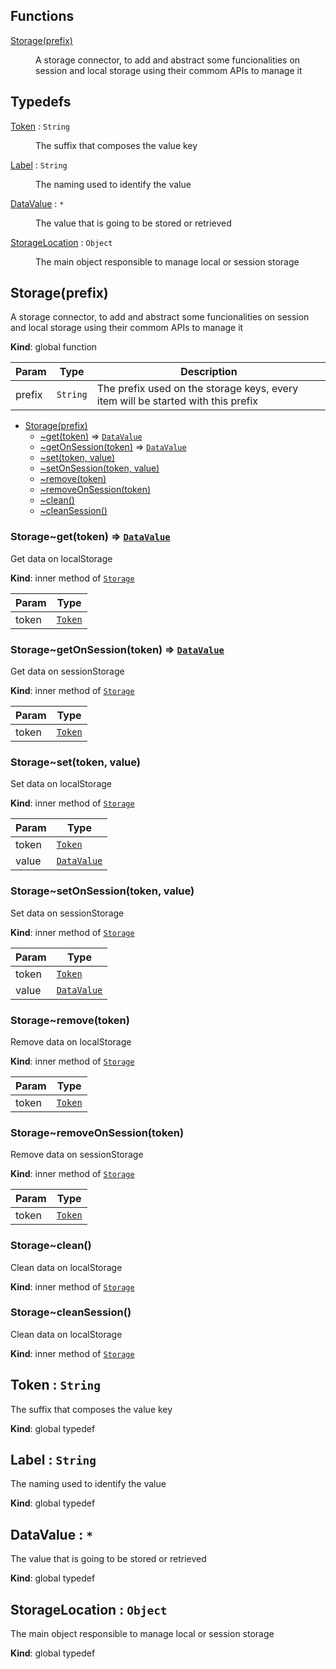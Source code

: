 ## Functions

<dl>
<dt><a href="#Storage">Storage(prefix)</a></dt>
<dd><p>A storage connector, to add and abstract some funcionalities on session and local storage using their commom APIs to manage it</p>
</dd>
</dl>

## Typedefs

<dl>
<dt><a href="#Token">Token</a> : <code>String</code></dt>
<dd><p>The suffix that composes the value key</p>
</dd>
<dt><a href="#Label">Label</a> : <code>String</code></dt>
<dd><p>The naming used to identify the value</p>
</dd>
<dt><a href="#DataValue">DataValue</a> : <code>*</code></dt>
<dd><p>The value that is going to be stored or retrieved</p>
</dd>
<dt><a href="#StorageLocation">StorageLocation</a> : <code>Object</code></dt>
<dd><p>The main object responsible to manage local or session storage</p>
</dd>
</dl>

<a name="Storage"></a>

## Storage(prefix)
A storage connector, to add and abstract some funcionalities on session and local storage using their commom APIs to manage it

**Kind**: global function  

| Param | Type | Description |
| --- | --- | --- |
| prefix | <code>String</code> | The prefix used on the storage keys, every item will be started with this prefix |


* [Storage(prefix)](#Storage)
    * [~get(token)](#Storage..get) ⇒ [<code>DataValue</code>](#DataValue)
    * [~getOnSession(token)](#Storage..getOnSession) ⇒ [<code>DataValue</code>](#DataValue)
    * [~set(token, value)](#Storage..set)
    * [~setOnSession(token, value)](#Storage..setOnSession)
    * [~remove(token)](#Storage..remove)
    * [~removeOnSession(token)](#Storage..removeOnSession)
    * [~clean()](#Storage..clean)
    * [~cleanSession()](#Storage..cleanSession)

<a name="Storage..get"></a>

### Storage~get(token) ⇒ [<code>DataValue</code>](#DataValue)
Get data on localStorage

**Kind**: inner method of [<code>Storage</code>](#Storage)  

| Param | Type |
| --- | --- |
| token | [<code>Token</code>](#Token) | 

<a name="Storage..getOnSession"></a>

### Storage~getOnSession(token) ⇒ [<code>DataValue</code>](#DataValue)
Get data on sessionStorage

**Kind**: inner method of [<code>Storage</code>](#Storage)  

| Param | Type |
| --- | --- |
| token | [<code>Token</code>](#Token) | 

<a name="Storage..set"></a>

### Storage~set(token, value)
Set data on localStorage

**Kind**: inner method of [<code>Storage</code>](#Storage)  

| Param | Type |
| --- | --- |
| token | [<code>Token</code>](#Token) | 
| value | [<code>DataValue</code>](#DataValue) | 

<a name="Storage..setOnSession"></a>

### Storage~setOnSession(token, value)
Set data on sessionStorage

**Kind**: inner method of [<code>Storage</code>](#Storage)  

| Param | Type |
| --- | --- |
| token | [<code>Token</code>](#Token) | 
| value | [<code>DataValue</code>](#DataValue) | 

<a name="Storage..remove"></a>

### Storage~remove(token)
Remove data on localStorage

**Kind**: inner method of [<code>Storage</code>](#Storage)  

| Param | Type |
| --- | --- |
| token | [<code>Token</code>](#Token) | 

<a name="Storage..removeOnSession"></a>

### Storage~removeOnSession(token)
Remove data on sessionStorage

**Kind**: inner method of [<code>Storage</code>](#Storage)  

| Param | Type |
| --- | --- |
| token | [<code>Token</code>](#Token) | 

<a name="Storage..clean"></a>

### Storage~clean()
Clean data on localStorage

**Kind**: inner method of [<code>Storage</code>](#Storage)  
<a name="Storage..cleanSession"></a>

### Storage~cleanSession()
Clean data on localStorage

**Kind**: inner method of [<code>Storage</code>](#Storage)  
<a name="Token"></a>

## Token : <code>String</code>
The suffix that composes the value key

**Kind**: global typedef  
<a name="Label"></a>

## Label : <code>String</code>
The naming used to identify the value

**Kind**: global typedef  
<a name="DataValue"></a>

## DataValue : <code>\*</code>
The value that is going to be stored or retrieved

**Kind**: global typedef  
<a name="StorageLocation"></a>

## StorageLocation : <code>Object</code>
The main object responsible to manage local or session storage

**Kind**: global typedef  
